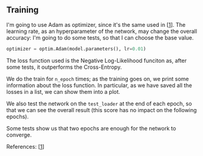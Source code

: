 ## Training

I'm going to use Adam as optimizer, since it's the same used in [[1](https://arxiv.org/abs/1610.00087)]. The learning rate, as an hyperparameter of the network, may change the overall accuracy: I'm going to do some tests, so that I can choose the base value.

```python
optimizer = optim.Adam(model.parameters(), lr=0.01)
```

The loss function used is the Negative Log-Likelihood funciton as, after some tests, it outperforms the  Cross-Entropy.

We do the train for `n_epoch` times; as the training goes on, we print some information about the loss function. In particular, as we have saved all the losses in a list, we can show them into a plot.

We also test the network on the `test_loader` at the end of each epoch, so that we can see the overall result (this score has no impact on the following epochs).

Some tests show us that two epochs are enough for the network to converge. 

References: [[1](https://arxiv.org/abs/1610.00087)]